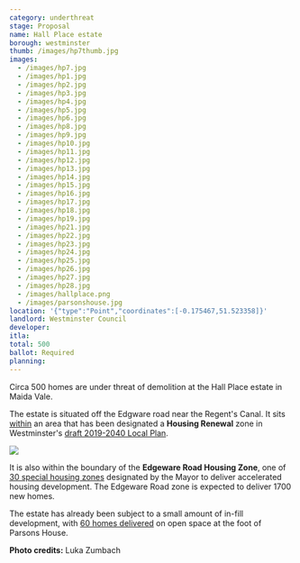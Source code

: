 ```yaml
---
category: underthreat
stage: Proposal 
name: Hall Place estate
borough: westminster
thumb: /images/hp7thumb.jpg
images:
  - /images/hp7.jpg
  - /images/hp1.jpg
  - /images/hp2.jpg
  - /images/hp3.jpg
  - /images/hp4.jpg
  - /images/hp5.jpg
  - /images/hp6.jpg
  - /images/hp8.jpg
  - /images/hp9.jpg
  - /images/hp10.jpg
  - /images/hp11.jpg
  - /images/hp12.jpg
  - /images/hp13.jpg
  - /images/hp14.jpg
  - /images/hp15.jpg
  - /images/hp16.jpg
  - /images/hp17.jpg
  - /images/hp18.jpg
  - /images/hp19.jpg
  - /images/hp21.jpg
  - /images/hp22.jpg
  - /images/hp23.jpg
  - /images/hp24.jpg
  - /images/hp25.jpg
  - /images/hp26.jpg
  - /images/hp27.jpg
  - /images/hp28.jpg
  - /images/hallplace.png
  - /images/parsonshouse.jpg
location: '{"type":"Point","coordinates":[-0.175467,51.523358]}'
landlord: Westminster Council
developer:
itla:
total: 500
ballot: Required
planning:
---
```

Circa 500 homes are under threat of demolition at the Hall Place estate in Maida Vale.

The estate is situated off the Edgware road near the Regent's Canal. It sits [within](https://lbhf.maps.arcgis.com/apps/webappviewer/index.html?id=7cab3cdf6e344a0fb24df59ed6b9bdc5) an area that has been designated a __Housing Renewal__ zone in Westminster's [draft 2019-2040 Local Plan](https://www.westminster.gov.uk/cityplan2040).

<img src="/images/renewalarea.png" class="img-fluid rounded img-thumbnail">

It is also within the boundary of the __Edgeware Road Housing Zone__, one of [30 special housing zones](https://www.london.gov.uk/what-we-do/housing-and-land/increasing-housing-supply/housing-zones#acc-i-42741) designated by the Mayor to deliver accelerated housing development. The Edgeware Road zone is expected to deliver 1700 new homes.

The estate has already been subject to a small amount of in-fill development, with [60 homes delivered](https://www.westminster.gov.uk/parsons-north-development) on open space at the foot of Parsons House.

__Photo credits:__ Luka Zumbach
